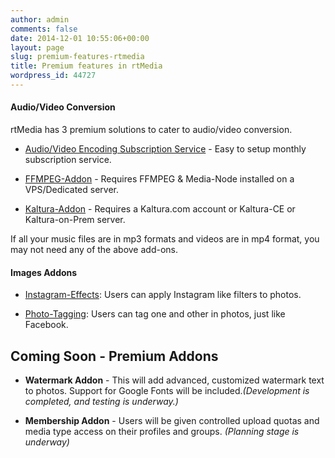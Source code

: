 ```yaml
---
author: admin
comments: false
date: 2014-12-01 10:55:06+00:00
layout: page
slug: premium-features-rtmedia
title: Premium features in rtMedia
wordpress_id: 44727
---
```


#### Audio/Video Conversion


rtMedia has 3 premium solutions to cater to audio/video conversion.



	
  * [Audio/Video Encoding Subscription Service](/rtmedia/addons/audio-video-encoding-service/) - Easy to setup monthly subscription service.

	
  * [FFMPEG-Addon](https://rtcamp.com/store/buddypress-media-ffmpeg-converter) - Requires FFMPEG & Media-Node installed on a VPS/Dedicated server.

	
  * [Kaltura-Addon](https://rtcamp.com/store/buddypress-media-kaltura) - Requires a Kaltura.com account or Kaltura-CE or Kaltura-on-Prem server.


If all your music files are in mp3 formats and videos are in mp4 format, you may not need any of the above add-ons.


#### Images Addons


	
  * [Instagram-Effects](https://rtcamp.com/store/buddypress-media-instagram): Users can apply Instagram like filters to photos.

	
  * [Photo-Tagging](https://rtcamp.com/store/buddypress-media-photo-tagging/): Users can tag one and other in photos, just like Facebook.




## Coming Soon - Premium Addons


	
  * **Watermark Addon** - This will add advanced, customized watermark text to photos. Support for Google Fonts will be included._(Development is completed, and testing is underway.)_

	
  * **Membership Addon** - Users will be given controlled upload quotas and media type access on their profiles and groups. _(Planning stage is underway)_


